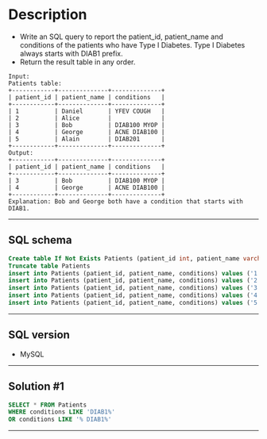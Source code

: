 # Description
- Write an SQL query to report the patient_id, patient_name and conditions of the patients who have Type I Diabetes. Type I Diabetes always starts with DIAB1 prefix.
- Return the result table in any order.
```
Input: 
Patients table:
+------------+--------------+--------------+
| patient_id | patient_name | conditions   |
+------------+--------------+--------------+
| 1          | Daniel       | YFEV COUGH   |
| 2          | Alice        |              |
| 3          | Bob          | DIAB100 MYOP |
| 4          | George       | ACNE DIAB100 |
| 5          | Alain        | DIAB201      |
+------------+--------------+--------------+
Output: 
+------------+--------------+--------------+
| patient_id | patient_name | conditions   |
+------------+--------------+--------------+
| 3          | Bob          | DIAB100 MYOP |
| 4          | George       | ACNE DIAB100 | 
+------------+--------------+--------------+
Explanation: Bob and George both have a condition that starts with DIAB1.
```
***

## SQL schema
```sql
Create table If Not Exists Patients (patient_id int, patient_name varchar(30), conditions varchar(100))
Truncate table Patients
insert into Patients (patient_id, patient_name, conditions) values ('1', 'Daniel', 'YFEV COUGH')
insert into Patients (patient_id, patient_name, conditions) values ('2', 'Alice', '')
insert into Patients (patient_id, patient_name, conditions) values ('3', 'Bob', 'DIAB100 MYOP')
insert into Patients (patient_id, patient_name, conditions) values ('4', 'George', 'ACNE DIAB100')
insert into Patients (patient_id, patient_name, conditions) values ('5', 'Alain', 'DIAB201')
```
***

## SQL version
- MySQL
***

## Solution #1
```sql
SELECT * FROM Patients
WHERE conditions LIKE 'DIAB1%'
OR conditions LIKE '% DIAB1%'
```
***
